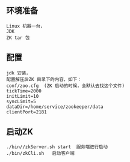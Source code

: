 ## 环境准备
```
Linux 机器一台，
JDK 
ZK tar 包
```

## 配置
```
jdk 安装，
配置解压后ZK 目录下的内容，如下：
conf/zoo.cfg  (ZK 启动的时候，会默认去找这个文件)
tickTime=2000
initLimit=10
syncLimit=5
dataDir=/home/service/zookeeper/data
clientPort=2181
```

## 启动ZK 
```
./bin//zkServer.sh start  服务端进行启动
./bin/zkCli.sh   启动客户端
```
